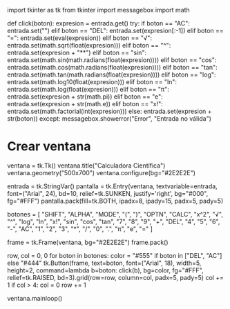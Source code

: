 import tkinter as tk
from tkinter import messagebox
import math

def click(boton):
    expresion = entrada.get()
    try:
        if boton == "AC":
            entrada.set("")
        elif boton == "DEL":
            entrada.set(expresion[:-1])
        elif boton == "=":
            entrada.set(eval(expresion))
        elif boton == "√":
            entrada.set(math.sqrt(float(expresion)))
        elif boton == "^":
            entrada.set(expresion + "**")
        elif boton == "sin":
            entrada.set(math.sin(math.radians(float(expresion))))
        elif boton == "cos":
            entrada.set(math.cos(math.radians(float(expresion))))
        elif boton == "tan":
            entrada.set(math.tan(math.radians(float(expresion))))
        elif boton == "log":
            entrada.set(math.log10(float(expresion)))
        elif boton == "ln":
            entrada.set(math.log(float(expresion)))
        elif boton == "π":
            entrada.set(expresion + str(math.pi))
        elif boton == "e":
            entrada.set(expresion + str(math.e))
        elif boton == "x!":
            entrada.set(math.factorial(int(expresion)))
        else:
            entrada.set(expresion + str(boton))
    except:
        messagebox.showerror("Error", "Entrada no válida")

# Crear ventana
ventana = tk.Tk()
ventana.title("Calculadora Científica")
ventana.geometry("500x700")
ventana.configure(bg="#2E2E2E")

entrada = tk.StringVar()
pantalla = tk.Entry(ventana, textvariable=entrada, font=("Arial", 24), bd=10, relief=tk.SUNKEN, justify='right', bg="#000", fg="#FFF")
pantalla.pack(fill=tk.BOTH, ipadx=8, ipady=15, padx=5, pady=5)

botones = [
    "SHIFT", "ALPHA", "MODE", "(", ")",
    "OPTN", "CALC", "x^2", "√", "^",
    "log", "ln", "x!", "sin", "cos", "tan",
    "7", "8", "9", "+", "DEL",
    "4", "5", "6", "-", "AC",
    "1", "2", "3", "*", "/",
    "0", ".", "π", "e", "="
]

frame = tk.Frame(ventana, bg="#2E2E2E")
frame.pack()

row, col = 0, 0
for boton in botones:
    color = "#555" if boton in ["DEL", "AC"] else "#444"
    tk.Button(frame, text=boton, font=("Arial", 18), width=5, height=2, command=lambda b=boton: click(b), bg=color, fg="#FFF", relief=tk.RAISED, bd=3).grid(row=row, column=col, padx=5, pady=5)
    col += 1
    if col > 4:
        col = 0
        row += 1

ventana.mainloop()
